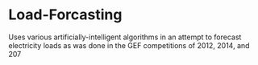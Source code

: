 # Load-Forcasting
Uses various artificially-intelligent algorithms in an attempt to forecast electricity loads as was done in the GEF competitions of 2012, 2014, and 207
